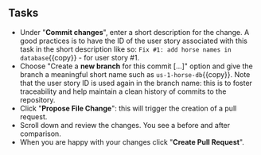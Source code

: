 ## Tasks

* Under "**Commit changes**", enter a short description for the change. A good
  practices is to have the ID of the user story associated with this task in the
  short description like so: `Fix #1: add horse names in database`{{copy}} - for
  user story #1.
* Choose "Create a **new branch** for this commit [...]" option and give the
  branch a meaningful short name such as `us-1-horse-db`{{copy}}. Note that the
  user story ID is used again in the branch name: this is to foster traceability
  and help maintain a clean history of commits to the repository.
* Click "**Propose File Change**": this will trigger the creation of a pull
  request.
* Scroll down and review the changes. You see a before and after comparison.
* When you are happy with your changes click "**Create Pull Request**".
